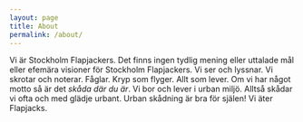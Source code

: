 ```yaml
---
layout: page
title: About
permalink: /about/
---
```


Vi är Stockholm Flapjackers. Det finns ingen tydlig mening eller uttalade mål eller efemära visioner för Stockholm Flapjackers. Vi ser och lyssnar. Vi skrotar och noterar. Fåglar. Kryp som flyger. Allt som lever. Om vi har något motto så är det *skåda där du är*. Vi bor och lever i urban miljö. Alltså skådar vi ofta och med glädje urbant. Urban skådning är bra för själen! Vi äter Flapjacks.
